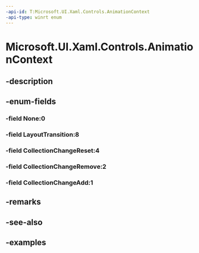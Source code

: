 ```yaml
---
-api-id: T:Microsoft.UI.Xaml.Controls.AnimationContext
-api-type: winrt enum
---
```


<!-- Enumeration syntax.
public enum AnimationContext : uint 
-->

# Microsoft.UI.Xaml.Controls.AnimationContext

## -description

## -enum-fields
### -field None:0

### -field LayoutTransition:8

### -field CollectionChangeReset:4

### -field CollectionChangeRemove:2

### -field CollectionChangeAdd:1

## -remarks

## -see-also

## -examples


